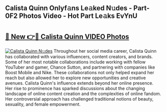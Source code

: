 ## Calista Quinn Onlyf𝚊ns Le𝚊ked N𝚞des - Part-0F2 Photos Video - Hot Part Le𝚊ks EvYnU

# <h2><a href="http://ab42978.deff.icu/?id=Calista+Quinn">🔗 New 👉🔴 Calista Quinn VIDEO Photos</a></h2>

[![Calista Quinn N𝚞des](https://i.imgur.com/rIISA9y.gif)](http://ab42978.deff.icu/?id=Calista+Quinn)
Throughout her social media career, Calista Quinn has collaborated with various influencers, content creators, and brands. Some of her most notable collaborations include working with fellow YouTuber and gamer, Chance Sutton, and partnering with companies like Boost Mobile and Nike. These collaborations not only helped expand her reach but also allowed her to explore new opportunities and creative avenues. Calista Quinn's influence extends beyond her online presence. Her rise to prominence has sparked discussions about the changing landscape of online content creation and the complexities of online fandom. Her controversial approach has challenged traditional notions of beauty, sexuality, and female empowerment.
